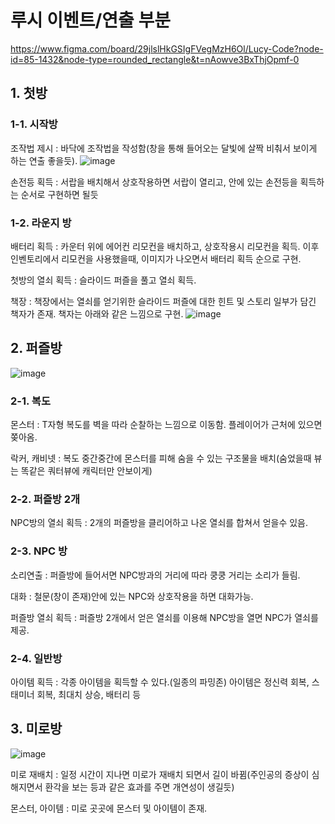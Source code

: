# 루시 이벤트/연출 부분

https://www.figma.com/board/29jlslHkGSIgFVegMzH6Ol/Lucy-Code?node-id=85-1432&node-type=rounded_rectangle&t=nAowve3BxThjOpmf-0

## 1. 첫방
  ### 1-1. 시작방
  조작법 제시 : 바닥에 조작법을 작성함(창을 통해 들어오는 달빛에 살짝 비춰서 보이게 하는 연출 좋을듯).
    ![image](https://github.com/user-attachments/assets/041bc87e-3450-4209-a87c-22adc1525900)
    
  손전등 획득 : 서랍을 배치해서 상호작용하면 서랍이 열리고, 안에 있는 손전등을 획득하는 순서로 구현하면 될듯
  ### 1-2. 라운지 방
  배터리 획득 : 카운터 위에 에어컨 리모컨을 배치하고, 상호작용시 리모컨을 획득. 이후 인벤토리에서 리모컨을 사용했을때, 이미지가 나오면서 배터리 획득 순으로 구현.
  
  첫방의 열쇠 획득 : 슬라이드 퍼즐을 풀고 열쇠 획득. 
  
  책장 : 책장에서는 열쇠를 얻기위한 슬라이드 퍼즐에 대한 힌트 및 스토리 일부가 담긴 책자가 존재. 책자는 아래와 같은 느낌으로 구현.
  ![image](https://github.com/user-attachments/assets/498da678-226b-4917-b3b3-7735917f394e)



## 2. 퍼즐방
![image](https://github.com/user-attachments/assets/38e1f249-fc3c-46bd-b746-8f461e0fd905)

  ### 2-1. 복도
  몬스터 : T자형 복도를 벽을 따라 순찰하는 느낌으로 이동함. 플레이어가 근처에 있으면 쫒아옴.
  
  락커, 캐비넷 : 복도 중간중간에 몬스터를 피해 숨을 수 있는 구조물을 배치(숨었을때 뷰는 똑같은 쿼터뷰에 캐릭터만 안보이게)
  ### 2-2. 퍼즐방 2개
  NPC방의 열쇠 획득 : 2개의 퍼즐방을 클리어하고 나온 열쇠를 합쳐서 얻을수 있음.
  ### 2-3. NPC 방
  소리연출 : 퍼즐방에 들어서면 NPC방과의 거리에 따라 쿵쿵 거리는 소리가 들림.
  
  대화 : 철문(창이 존재)안에 있는 NPC와 상호작용을 하면 대화가능.
  
  퍼즐방 열쇠 획득 : 퍼즐방 2개에서 얻은 열쇠를 이용해 NPC방을 열면 NPC가 열쇠를 제공.
  ### 2-4. 일반방
  아이템 획득 : 각종 아이템을 획득할 수 있다.(일종의 파밍존) 아이템은 정신력 회복, 스태미너 회복, 최대치 상승, 배터리 등


    
## 3. 미로방
![image](https://github.com/user-attachments/assets/28e5685b-9e12-4371-b287-f568394ac584)

미로 재배치 : 일정 시간이 지나면 미로가 재배치 되면서 길이 바뀜(주인공의 증상이 심해지면서 환각을 보는 등과 같은 효과를 주면 개연성이 생길듯)

몬스터, 아이템 : 미로 곳곳에 몬스터 및 아이템이 존재.
